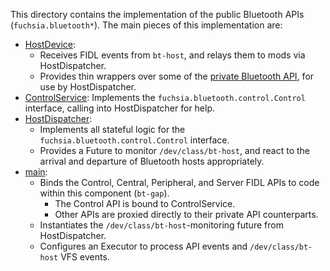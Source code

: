 This directory contains the implementation of the public Bluetooth
APIs (`fuchsia.bluetooth*`). The main pieces of this
implementation are:
- [HostDevice](host_device.rs):
  - Receives FIDL events from `bt-host`, and relays them to mods via
    HostDispatcher.
  - Provides thin wrappers over some of the [private Bluetooth API](/src/connectivity/bluetooth/fidl/host.fidl), for use by HostDispatcher.
- [ControlService](control_service.rs): Implements the `fuchsia.bluetooth.control.Control`
  interface, calling into HostDispatcher for help.
- [HostDispatcher](host_dispatcher.rs):
  - Implements all stateful logic for the `fuchsia.bluetooth.control.Control` interface.
  - Provides a Future to monitor `/dev/class/bt-host`, and react to the arrival
    and departure of Bluetooth hosts appropriately.
- [main](main.rs):
  - Binds the Control, Central, Peripheral, and Server FIDL APIs to code within
    this component (`bt-gap`).
    - The Control API is bound to ControlService.
    - Other APIs are proxied directly to their private API counterparts.
  - Instantiates the `/dev/class/bt-host`-monitoring future from HostDispatcher.
  - Configures an Executor to process API events and `/dev/class/bt-host` VFS events.
